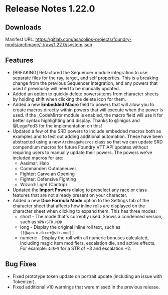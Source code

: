 # Release Notes 1.22.0

## Downloads

Manifest URL: https://gitlab.com/asacolips-projects/foundry-mods/archmage/-/raw/1.22.0/system.json

## Features

- [BREAKING] Refactored the Sequencer module integration to use separate files
  for the ray, target, and self properties. This is a breaking change from the
  previous Sequencer integration, and any powers that used it previously will
  need to be manually updated.
- Added an option to quickly delete powers/items from character sheets by
  holding shift when clicking the delete icon for them.
- Added a new **Embedded Macro** field to powers that will allow you to create
  macros directly within powers that will execute when the power is used. If
  the _CodeMirror module is enabled, the macro field will use it for better
  syntax highlighting and display. Thanks to @inigos and @LegoFed3 for the
  implementation on this!
- Updated a few of the SRD powers to include embedded macros both as examples
  and to test out adding additional automation. These have been abstracted using
  a new `ArchmageMacros` class so that we can update SRD compendium macros for
  future Foundry VTT API updates without requiring users to manually update
  their powers. The powers we've included macros for are:
    - Aasimar: Halo
    - Commander: Outmaneuver
    - Fighter: Carve an Opening
    - Fighter: Defensive Fighting
    - Wizard: Light (Cantrip)
- Updated the **Import Powers** dialog to preselect any race or class features
  that are not already present on your character.
- Added a new **Dice Formula Mode** option to the Settings tab of the character
  sheet that affects how inline rolls are displayed on the character sheet when
  clicking to expand them. This has three modes:
    - short - The mode that's currently used. Shows a condensed version, such
      as `WPN+STR.MOD`
    - long - Display the original inline roll text, such as
      `[[@wpn.m.dice+@str.mod]]`
    - numeric - Display the roll with all numeric bonuses calculated,
      including magic item modifiers, escalation die, and active effects.
      For example: `4d8+5` for a STR of +3 and escalation +2.

## Bug Fixes

- Fixed prototype token update on portrait update (including an issue with Tokenizer).
- Fixed additional v10 warnings that were missed in the previous release.